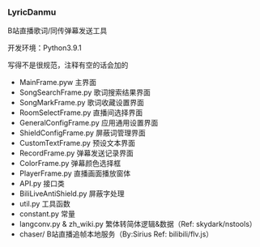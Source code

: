 ### LyricDanmu
B站直播歌词/同传弹幕发送工具

开发环境：Python3.9.1

写得不是很规范，注释有空的话会加的

+ MainFrame.pyw 主界面
+ SongSearchFrame.py 歌词搜索结果界面
+ SongMarkFrame.py 歌词收藏设置界面
+ RoomSelectFrame.py 直播间选择界面
+ GeneralConfigFrame.py 应用通用设置界面
+ ShieldConfigFrame.py 屏蔽词管理界面
+ CustomTextFrame.py 预设文本界面
+ RecordFrame.py 弹幕发送记录界面
+ ColorFrame.py 弹幕颜色选择框
+ PlayerFrame.py 直播画面播放窗体
+ API.py 接口类
+ BiliLiveAntiShield.py 屏蔽字处理
+ util.py 工具函数
+ constant.py 常量
+ langconv.py & zh_wiki.py 繁体转简体逻辑&数据（Ref: skydark/nstools）
+ chaser/ B站直播追帧本地服务（By:Sirius   Ref: bilibili/flv.js）